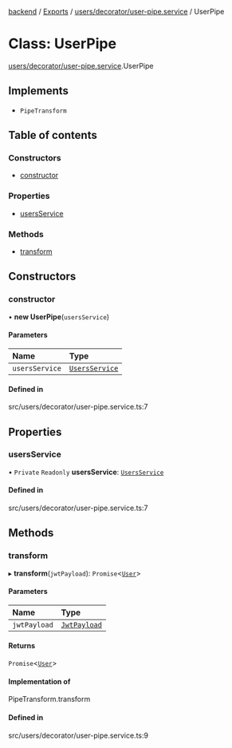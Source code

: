 [backend](../README.md) / [Exports](../modules.md) / [users/decorator/user-pipe.service](../modules/users_decorator_user_pipe_service.md) / UserPipe

# Class: UserPipe

[users/decorator/user-pipe.service](../modules/users_decorator_user_pipe_service.md).UserPipe

## Implements

- `PipeTransform`

## Table of contents

### Constructors

- [constructor](users_decorator_user_pipe_service.UserPipe.md#constructor)

### Properties

- [usersService](users_decorator_user_pipe_service.UserPipe.md#usersservice)

### Methods

- [transform](users_decorator_user_pipe_service.UserPipe.md#transform)

## Constructors

### constructor

• **new UserPipe**(`usersService`)

#### Parameters

| Name | Type |
| :------ | :------ |
| `usersService` | [`UsersService`](users_users_service.UsersService.md) |

#### Defined in

src/users/decorator/user-pipe.service.ts:7

## Properties

### usersService

• `Private` `Readonly` **usersService**: [`UsersService`](users_users_service.UsersService.md)

#### Defined in

src/users/decorator/user-pipe.service.ts:7

## Methods

### transform

▸ **transform**(`jwtPayload`): `Promise`<[`User`](users_entities_user_entity.User.md)\>

#### Parameters

| Name | Type |
| :------ | :------ |
| `jwtPayload` | [`JwtPayload`](../interfaces/auth_strategy_jwt_strategy.JwtPayload.md) |

#### Returns

`Promise`<[`User`](users_entities_user_entity.User.md)\>

#### Implementation of

PipeTransform.transform

#### Defined in

src/users/decorator/user-pipe.service.ts:9
